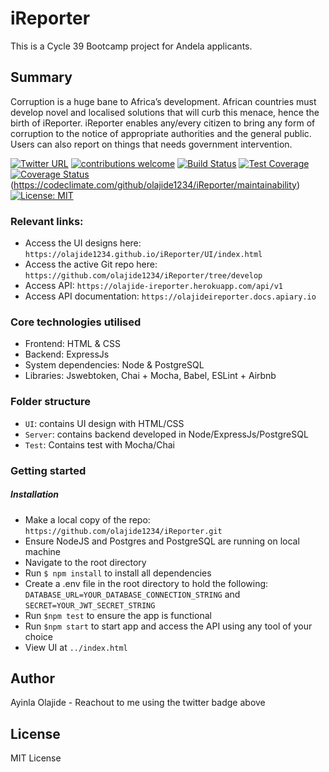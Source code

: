 # iReporter
This is a Cycle 39 Bootcamp project for Andela applicants.

## Summary
Corruption is a huge bane to Africa’s development. African countries must develop novel and
localised solutions that will curb this menace, hence the birth of iReporter. iReporter enables
any/every citizen to bring any form of corruption to the notice of appropriate authorities and the
general public. Users can also report on things that needs government intervention.


[![Twitter URL](https://img.shields.io/twitter/url/http/shields.io.svg?style=social)](https://twitter.com/ayinlaolajide)   [![contributions welcome](https://img.shields.io/badge/contributions-welcome-brightgreen.svg?style=flat)](https://github.com/dwyl/esta/issues)  [![Build Status](https://travis-ci.com/olajide1234/iReporter.svg?branch=develop)](https://travis-ci.com/olajide1234/iReporter)  [![Test Coverage](https://api.codeclimate.com/v1/badges/42fe6772918d6bed108c/test_coverage)](https://codeclimate.com/github/olajide1234/iReporter/test_coverage)  [![Coverage Status](https://coveralls.io/repos/github/olajide1234/iReporter/badge.svg?branch=chore%2Ftroubleshoot-test-coverage)](https://coveralls.io/github/olajide1234/iReporter?branch=chore%2Ftroubleshoot-test-coverage)  (https://codeclimate.com/github/olajide1234/iReporter/maintainability) [![License: MIT](https://img.shields.io/badge/License-MIT-yellow.svg)](https://opensource.org/licenses/MIT)

### Relevant links:
- Access the UI designs here: `https://olajide1234.github.io/iReporter/UI/index.html`
- Access the active Git repo here: `https://github.com/olajide1234/iReporter/tree/develop`
- Access API: `https://olajide-ireporter.herokuapp.com/api/v1`
- Access API documentation: `https://olajideireporter.docs.apiary.io`

### Core technologies utilised
- Frontend: HTML & CSS
- Backend: ExpressJs
- System dependencies: Node & PostgreSQL
- Libraries: Jswebtoken, Chai + Mocha, Babel, ESLint + Airbnb

### Folder structure
- `UI`: contains UI design with HTML/CSS
- `Server`: contains backend developed in Node/ExpressJs/PostgreSQL
- `Test`: Contains test with Mocha/Chai

### Getting started
##### Installation
- Make a local copy of the repo: `https://github.com/olajide1234/iReporter.git`
- Ensure NodeJS and Postgres and PostgreSQL are running on local machine
- Navigate to the root directory
- Run `$ npm install` to install all dependencies
- Create a .env file in the root directory to hold the following: `DATABASE_URL=YOUR_DATABASE_CONNECTION_STRING` and `SECRET=YOUR_JWT_SECRET_STRING`
- Run `$npm test` to ensure the app is functional
- Run `$npm start` to start app and access the API using any tool of your choice
- View UI at `../index.html`

## Author
Ayinla Olajide - Reachout to me using the twitter badge above

## License
MIT License

